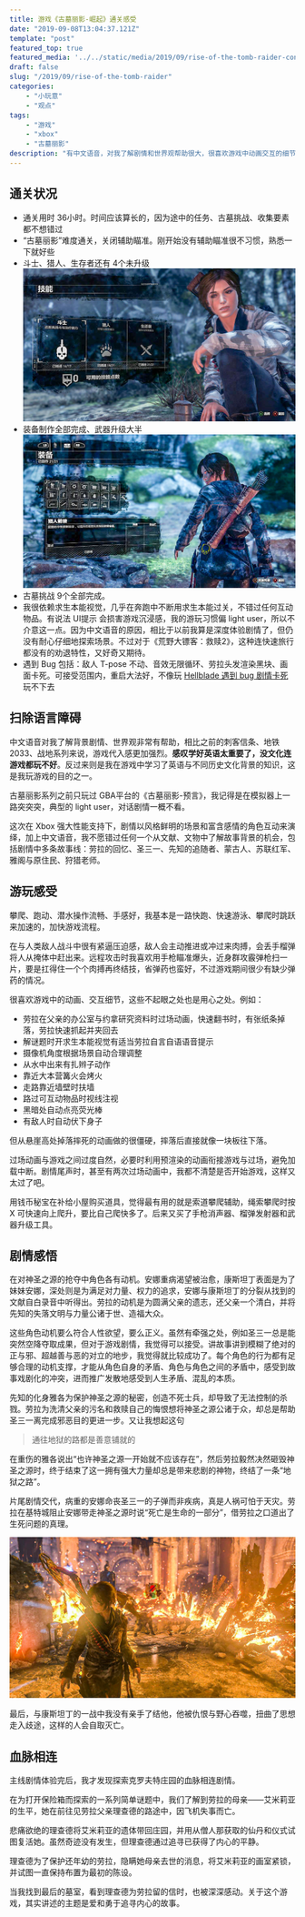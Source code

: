 ```yaml
---
title: 游戏《古墓丽影-崛起》通关感受
date: "2019-09-08T13:04:37.121Z"
template: "post"
featured_top: true
featured_media: '../../static/media/2019/09/rise-of-the-tomb-raider-constantine.jpg'
draft: false
slug: "/2019/09/rise-of-the-tomb-raider"
categories: 
    - "小玩意"
    - "观点"
tags:
    - "游戏"
    - "xbox"
    - "古墓丽影"
description: "有中文语音，对我了解剧情和世界观帮助很大，很喜欢游戏中动画交互的细节。体验剧情时，让我想起一句话——通往地狱的路都是善意铺就的"
---
```


<!-- endExcerpt -->

## 通关状况
- 通关用时 36小时。时间应该算长的，因为途中的任务、古墓挑战、收集要素都不想错过
- “古墓丽影”难度通关，关闭辅助瞄准。刚开始没有辅助瞄准很不习惯，熟悉一下就好些
- 斗士、猎人、生存者还有 4个未升级
![rise-of-the-tomb-raider-skill-upgrade](../../static/media/2019/09/rise-of-the-tomb-raider-skill-upgrade.jpg)
- 装备制作全部完成、武器升级大半
![rise-of-the-tomb-raider-all-equipment](../../static/media/2019/09/rise-of-the-tomb-raider-all-equipment.jpg)
- 古墓挑战 9个全部完成。
- 我很依赖求生本能视觉，几乎在奔跑中不断用求生本能过关，不错过任何互动物品。有说法 UI提示 会损害游戏沉浸感，我的游玩习惯偏 light user，所以不介意这一点。因为中文语音的原因，相比于以前我算是深度体验剧情了，但仍没有耐心仔细地探索场景。不过对于《荒野大镖客：救赎2》，这种连快速旅行都没有的劝退特性，又好奇又期待。
- 遇到 Bug 包括：敌人 T-pose 不动、音效无限循环、劳拉头发渲染黑块、画面卡死。可接受范围内，重启大法好，不像玩 [Hellblade 遇到 bug 剧情卡死](/2019/09/hellblade-senuas-sacrifice)玩不下去

## 扫除语言障碍
中文语音对我了解背景剧情、世界观非常有帮助，相比之前的刺客信条、地铁2033、战地系列来说，游戏代入感更加强烈。**感叹学好英语太重要了，没文化连游戏都玩不好**。反过来则是我在游戏中学习了英语与不同历史文化背景的知识，这是我玩游戏的目的之一。

古墓丽影系列之前只玩过 GBA平台的《古墓丽影-预言》，我记得是在模拟器上一路突突突，典型的 light user，对话剧情一概不看。

这次在 Xbox 强大性能支持下，剧情以风格鲜明的场景和富含感情的角色互动来演绎，加上中文语音，我不愿错过任何一个从文献、文物中了解故事背景的机会，包括剧情中多条故事线：劳拉的回忆、圣三一、先知的追随者、蒙古人、苏联红军、雅阁与原住民、狩猎老师。

## 游玩感受
攀爬、跑动、潜水操作流畅、手感好，我基本是一路快跑、快速游泳、攀爬时跳跃来加速的，加快游戏流程。

在与人类敌人战斗中很有紧逼压迫感，敌人会主动推进或冲过来肉搏，会丢手榴弹将人从掩体中赶出来。远程攻击时我喜欢用手枪瞄准爆头，近身群攻霰弹枪扫一片，要是扛得住一个个肉搏再终结技，省弹药也蛮好，不过游戏期间很少有缺少弹药的情况。

很喜欢游戏中的动画、交互细节，这些不起眼之处也是用心之处。例如：
- 劳拉在父亲的办公室与约拿研究资料时过场动画，快速翻书时，有张纸条掉落，劳拉快速抓起并夹回去
- 解谜题时开求生本能视觉有适当劳拉自言自语语音提示
- 摄像机角度根据场景自动合理调整
- 从水中出来有扎辫子动作
- 靠近大本营篝火会烤火
- 走路靠近墙壁时扶墙
- 路过可互动物品时视线注视
- 黑暗处自动点亮荧光棒
- 有敌人时自动伏下身子

但从悬崖高处掉落摔死的动画做的很僵硬，摔落后直接就像一块板往下落。

过场动画与游戏之间过度自然，必要时利用预渲染的动画衔接游戏与过场，避免加载中断。剧情尾声时，甚至有两次过场动画中，我都不清楚是否开始游戏，这样又太过了吧。

用钱币秘宝在补给小屋购买道具，觉得最有用的就是索道攀爬辅助，绳索攀爬时按 X 可快速向上爬升，要比自己爬快多了。后来又买了手枪消声器、榴弹发射器和武器升级工具。

## 剧情感悟
在对神圣之源的抢夺中角色各有动机。安娜重病渴望被治愈，康斯坦丁表面是为了妹妹安娜，深处则是为满足对力量、权力的追求，安娜与康斯坦丁的分裂从找到的文献自白录音中听得出。劳拉的动机是为圆满父亲的遗志，还父亲一个清白，并将先知的失落文明与力量公诸于世、造福大众。

这些角色动机要么符合人性欲望，要么正义。虽然有牵强之处，例如圣三一总是能突然空降夺取成果，但对于游戏剧情，我觉得可以接受。讲故事讲到模糊了绝对的正与邪、超越善与恶的对立的地步，我觉得就比较成功了。每个角色的行为都有足够合理的动机支撑，才能从角色自身的矛盾、角色与角色之间的矛盾中，感受到故事戏剧化的冲突，进而推广发散地感受到人生矛盾、混乱的本质。

先知的化身雅各为保护神圣之源的秘密，创造不死士兵，却导致了无法控制的杀戮。劳拉为洗清父亲的污名和救赎自己的悔恨想将神圣之源公诸于众，却总是帮助圣三一离完成邪恶目的更进一步。又让我想起这句

> 通往地狱的路都是善意铺就的

在重伤的雅各说出“也许神圣之源一开始就不应该存在”，然后劳拉毅然决然砸毁神圣之源时，终于结束了这一拥有强大力量却总是带来悲剧的神物，终结了一条“地狱之路”。

片尾剧情交代，病重的安娜命丧圣三一的子弹而非疾病，真是人祸可怕于天灾。劳拉在基特城阻止安娜带走神圣之源时说“死亡是生命的一部分”，借劳拉之口道出了生死问题的真理。

![rise-of-the-tomb-raider-constantine](../../static/media/2019/09/rise-of-the-tomb-raider-constantine.jpg)

最后，与康斯坦丁的一战中我没有亲手了结他，他被仇恨与野心吞噬，扭曲了思想走入歧途，这样的人会自取灭亡。

## 血脉相连
主线剧情体验完后，我才发现探索克罗夫特庄园的血脉相连剧情。

在为打开保险箱而探索的一系列简单谜题中，我们了解到劳拉的母亲——艾米莉亚的生平，她在前往见劳拉父亲理查德的路途中，因飞机失事而亡。

悲痛欲绝的理查德将艾米莉亚的遗体带回庄园，并用从僧人那获取的仙丹和仪式试图复活她。虽然奇迹没有发生，但理查德通过追寻已获得了内心的平静。

理查德为了保护还年幼的劳拉，隐瞒她母亲去世的消息，将艾米莉亚的画室紧锁，并试图一直保持布置为最初的陈设。

当我找到最后的墓室，看到理查德为劳拉留的信时，也被深深感动。关于这个游戏，其实讲述的主题是爱和勇于追寻内心的故事。

